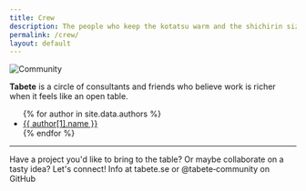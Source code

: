 ```yaml
---
title: Crew
description: The people who keep the kotatsu warm and the shichirin sizzling.
permalink: /crew/
layout: default
---
```


<p class="brand-wrapper">
  <img src="{{ site.baseurl }}/assets/img/community_ico.png" alt="Community" class="brand-mark">
</p>

**Tabete** is a circle of consultants and friends who believe work is richer when it feels like an open table.

<ul class="crew">
{% for author in site.data.authors %}
  <li><a href="{{ '/author/' | append: author[0] | append: '/' | relative_url }}">{{ author[1].name }}</a></li>
{% endfor %}
</ul>

---

Have a project you'd like to bring to the table?
Or maybe collaborate on a tasty idea?
Let's connect!
Info at tabete.se or @tabete‑community on GitHub
